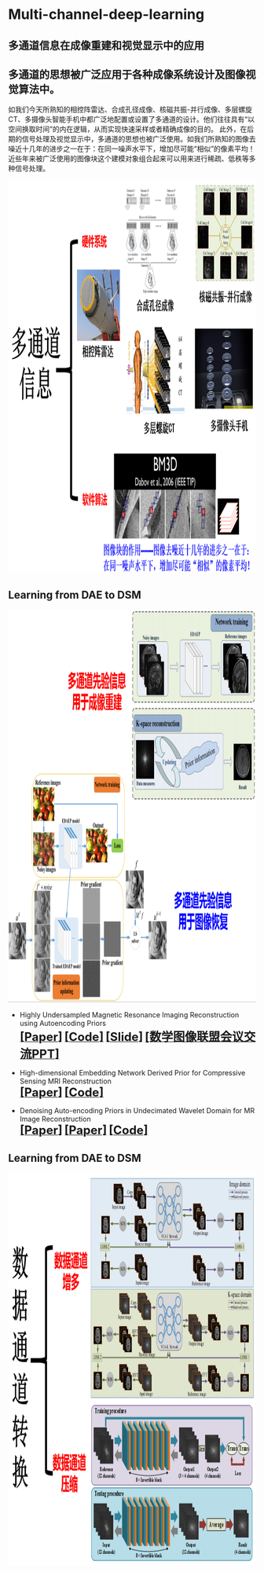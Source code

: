 # Multi-channel-deep-learning
## 多通道信息在成像重建和视觉显示中的应用

## 多通道的思想被广泛应用于各种成像系统设计及图像视觉算法中。
如我们今天所熟知的相控阵雷达、合成孔径成像、核磁共振-并行成像、多层螺旋CT、多摄像头智能手机中都广泛地配置或设置了多通道的设计。他们往往具有“以空间换取时间”的内在逻辑，从而实现快速采样或者精确成像的目的。
此外，在后期的信号处理及视觉显示中，多通道的思想也被广泛使用。如我们所熟知的图像去噪近十几年的进步之一在于：在同一噪声水平下，增加尽可能“相似”的像素平均！近些年来被广泛使用的图像块这个建模对象组合起来可以用来进行稀疏、低秩等多种信号处理。

 <div align="center"><img src="https://github.com/yqx7150/Multi-channel-deep-learning/blob/main/1666443591498.png" width = "1300" height = "800">  </div>

## Learning from DAE to DSM
 <div align="center"><img src="https://github.com/yqx7150/Multi-channel-deep-learning/blob/main/1666445214426.png" width = "1300" height = "800">  </div>

  * Highly Undersampled Magnetic Resonance Imaging Reconstruction using Autoencoding Priors  
[<font size=5>**[Paper]**</font>](https://cardiacmr.hms.harvard.edu/files/cardiacmr/files/liu2019.pdf)  [<font size=5>**[Code]**</font>](https://github.com/yqx7150/EDAEPRec)   [<font size=5>**[Slide]**</font>](https://github.com/yqx7150/EDAEPRec/tree/master/Slide) [<font size=5>**[数学图像联盟会议交流PPT]**</font>](https://github.com/yqx7150/EDAEPRec/tree/master/Slide)

  * High-dimensional Embedding Network Derived Prior for Compressive Sensing MRI Reconstruction  
 [<font size=5>**[Paper]**</font>](https://www.sciencedirect.com/science/article/abs/pii/S1361841520300815?via%3Dihub)   [<font size=5>**[Code]**</font>](https://github.com/yqx7150/EDMSPRec)
 
  * Denoising Auto-encoding Priors in Undecimated Wavelet Domain for MR Image Reconstruction  
[<font size=5>**[Paper]**</font>](https://www.sciencedirect.com/science/article/pii/S0925231221000990) [<font size=5>**[Paper]**</font>](https://arxiv.org/ftp/arxiv/papers/1909/1909.01108.pdf)  [<font size=5>**[Code]**</font>](https://github.com/yqx7150/WDAEPRec)

## Learning from DAE to DSM
 <div align="center"><img src="https://github.com/yqx7150/Multi-channel-deep-learning/blob/main/1666445236837.png" width = "1300" height = "800">  </div>

